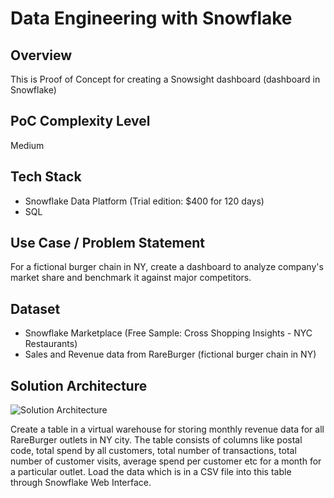 # Data Engineering with Snowflake

## Overview

This is Proof of Concept for creating a Snowsight dashboard (dashboard in Snowflake)

## PoC Complexity Level

Medium

## Tech Stack

- Snowflake Data Platform (Trial edition: $400 for 120 days)
- SQL

## Use Case / Problem Statement

For a fictional burger chain in NY, create a dashboard to analyze company's market share and benchmark it against major competitors.

## Dataset

- Snowflake Marketplace (Free Sample: Cross Shopping Insights - NYC Restaurants)
- Sales and Revenue data from RareBurger (fictional burger chain in NY)

## Solution Architecture

![Solution Architecture](https://github.com/user-attachments/assets/ed696ab7-30a5-43bf-a47c-71dfe60b65a7)

Create a table in a virtual warehouse for storing monthly revenue data for all RareBurger outlets in NY city. The table consists of columns like postal code, total spend by all customers, total number of transactions, total number of customer visits, average spend per customer etc for a month for a particular outlet. Load the data which is in a CSV file into this table through Snowflake Web Interface.
  

